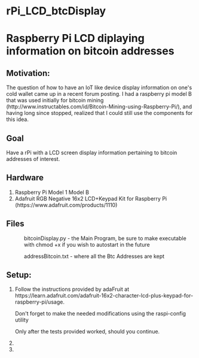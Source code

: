 # rPi_LCD_btcDisplay
<h1>Raspberry Pi LCD diplaying information on bitcoin addresses </h1>

<h2>Motivation:</h2>  
The question of how to have an IoT like device display information on one's cold wallet came up in a recent forum posting.  I had a raspberry pi model B that was used initially for bitcoin mining (http://www.instructables.com/id/Bitcoin-Mining-using-Raspberry-Pi/), and having long since stopped, realized that I could still use the components for this idea.

<h2>Goal</h2>
Have a rPi with a LCD screen display information pertaining to bitcoin addresses of interest.


<h2>Hardware</h2>
<ol>
  <li> Raspberry Pi Model 1 Model B </li>
  <li> Adafruit RGB Negative 16x2 LCD+Keypad Kit for Raspberry Pi (https://www.adafruit.com/products/1110) </li>
</ol>

<h2>Files</h2>
<ol>
  <ul>bitcoinDisplay.py - the Main Program, be sure to make executable with chmod +x if you wish to autostart in the future </ul>
  <ul>addressBitcoin.txt - where all the Btc Addresses are kept </ul>
</ol>

<h2>Setup:</h2>
<ol>
  <li>Follow the instructions provided by adaFruit at https://learn.adafruit.com/adafruit-16x2-character-lcd-plus-keypad-for-raspberry-pi/usage.
  
  Don't forget to make the needed modifications using the raspi-config utility
  
  Only after the tests provided worked, should you continue.</li>
  <li> </li>
  <li> </li>
</ol>
